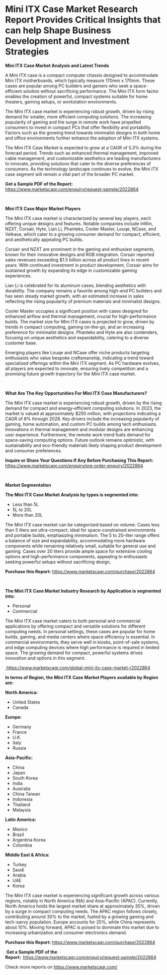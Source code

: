 <p><h1>Mini ITX Case Market Research Report Provides Critical Insights that can help Shape Business Development and Investment Strategies</h1></p><p><strong>Mini ITX Case Market Analysis and Latest Trends</strong></p>
<p><p>A Mini ITX case is a compact computer chassis designed to accommodate Mini ITX motherboards, which typically measure 170mm x 170mm. These cases are popular among PC builders and gamers who seek a space-efficient solution without sacrificing performance. The Mini ITX form factor enables the creation of powerful, compact systems suitable for home theaters, gaming setups, or workstation environments.</p><p>The Mini ITX case market is experiencing robust growth, driven by rising demand for smaller, more efficient computing solutions. The increasing popularity of gaming and the surge in remote work have propelled consumers to invest in compact PCs that offer flexibility and portability. Factors such as the growing trend towards minimalist designs in both home and office environments further enhance the adoption of Mini ITX systems.</p><p>The Mini ITX Case Market is expected to grow at a CAGR of 5.3% during the forecast period. Trends such as enhanced thermal management, improved cable management, and customizable aesthetics are leading manufacturers to innovate, providing solutions that cater to the diverse preferences of consumers. As the technology landscape continues to evolve, the Mini ITX case segment will remain a vital part of the broader PC market.</p></p>
<p><strong>Get a Sample PDF of the Report:&nbsp;</strong> <a href="https://www.marketscagr.com/enquiry/request-sample/2022864?utm_campaign=3448&utm_medium=2&utm_source=Github&utm_content=ia&utm_term=06042025&utm_id=mini-itx-case">https://www.marketscagr.com/enquiry/request-sample/2022864</a></p>
<p>&nbsp;</p>
<p><strong>Mini ITX Case Major Market Players</strong></p>
<p><p>The Mini ITX case market is characterized by several key players, each offering unique designs and features. Notable companies include InWin, NZXT, Corsair, Hyte, Lian Li, Phanteks, Cooler Master, Louqe, NCase, and Velkase, which cater to a growing consumer demand for compact, efficient, and aesthetically appealing PC builds.</p><p>Corsair and NZXT are prominent in the gaming and enthusiast segments, known for their innovative designs and RGB integration. Corsair reported sales revenues exceeding $1.5 billion across all product lines in recent years. With continued investment in product development, Corsair aims for sustained growth by expanding its edge in customizable gaming experiences. </p><p>Lian Li is celebrated for its aluminum cases, blending aesthetics with durability. The company remains a favorite among high-end PC builders and has seen steady market growth, with an estimated increase in sales reflecting the rising popularity of premium materials and minimalist designs.</p><p>Cooler Master occupies a significant position with cases designed for enhanced airflow and thermal management, crucial for high-performance builds. The market size for Mini ITX cases is projected to grow, driven by trends in compact computing, gaming on-the-go, and an increasing preference for minimalist designs. Phanteks and Hyte are also contenders, focusing on unique aesthetics and expandability, catering to a diverse customer base.</p><p>Emerging players like Louqe and NCase offer niche products targeting enthusiasts who value bespoke craftsmanship, indicating a trend toward specialized offerings within the Mini ITX segment. As PC hardware evolves, all players are expected to innovate, ensuring lively competition and a promising future growth trajectory for the Mini ITX case market.</p></p>
<p>&nbsp;</p>
<p><strong>What Are The Key Opportunities For Mini ITX Case Manufacturers?</strong></p>
<p><p>The Mini ITX case market is experiencing robust growth, driven by the rising demand for compact and energy-efficient computing solutions. In 2023, the market is valued at approximately $250 million, with projections indicating a CAGR of 8% through 2028. Key drivers include the increasing popularity of gaming, home automation, and custom PC builds among tech enthusiasts. Innovations in thermal management and modular designs are enhancing user experience. Furthermore, the remote work trend fuels demand for space-saving computing options. Future outlook remains optimistic, with sustainability and eco-friendly materials likely shaping product development and consumer preferences.</p></p>
<p><strong>Inquire or Share Your Questions If Any Before Purchasing This Report:</strong> <a href="https://www.marketscagr.com/enquiry/pre-order-enquiry/2022864?utm_campaign=3448&utm_medium=2&utm_source=Github&utm_content=ia&utm_term=06042025&utm_id=mini-itx-case">https://www.marketscagr.com/enquiry/pre-order-enquiry/2022864</a></p>
<p>&nbsp;</p>
<p><strong>Market Segmentation</strong></p>
<p><strong>The Mini ITX Case Market Analysis by types is segmented into:</strong></p>
<p><ul><li>Less than 5L</li><li>5L to 20L</li><li>More than 20L</li></ul></p>
<p><p>The Mini ITX case market can be categorized based on volume. Cases less than 5 liters are ultra-compact, ideal for space-constrained environments and portable builds, emphasizing minimalism. The 5 to 20-liter range offers a balance of size and expandability, accommodating more hardware components while remaining relatively small, suitable for general use and gaming. Cases over 20 liters provide ample space for extensive cooling options and high-performance components, appealing to enthusiasts seeking powerful setups without sacrificing design.</p></p>
<p><strong>Purchase this Report:&nbsp;</strong><a href="https://www.marketscagr.com/purchase/2022864?utm_campaign=3448&utm_medium=2&utm_source=Github&utm_content=ia&utm_term=06042025&utm_id=mini-itx-case">https://www.marketscagr.com/purchase/2022864</a></p>
<p>&nbsp;</p>
<p><strong>The Mini ITX Case Market Industry Research by Application is segmented into:</strong></p>
<p><ul><li>Personal</li><li>Commercial</li></ul></p>
<p><p>The Mini ITX case market caters to both personal and commercial applications by offering compact and versatile solutions for different computing needs. In personal settings, these cases are popular for home builds, gaming, and media centers where space efficiency is essential. In commercial environments, they serve well in kiosks, point-of-sale systems, and edge computing devices where high performance is required in limited space. The growing demand for compact, powerful systems drives innovation and options in this segment.</p></p>
<p><a href="https://www.marketscagr.com/global-mini-itx-case-market-r2022864?utm_campaign=3448&utm_medium=2&utm_source=Github&utm_content=ia&utm_term=06042025&utm_id=mini-itx-case">&nbsp;https://www.marketscagr.com/global-mini-itx-case-market-r2022864</a></p>
<p><strong>In terms of Region, the Mini ITX Case Market Players available by Region are:</strong></p>
<p>
    <p> <strong> North America: </strong>
        <ul>
            <li>United States</li>
            <li>Canada</li>
        </ul>
        </p> 
    <p> <strong> Europe: </strong>
        <ul>
            <li>Germany</li>
            <li>France</li>
            <li>U.K.</li>
            <li>Italy</li>
            <li>Russia</li>
        </ul>
        </p> 
    <p> <strong> Asia-Pacific: </strong>
        <ul>
            <li>China</li>
            <li>Japan</li>
            <li>South Korea</li>
            <li>India</li>
            <li>Australia</li>
            <li>China Taiwan</li>
            <li>Indonesia</li>
            <li>Thailand</li>
            <li>Malaysia</li>
        </ul>
        </p> 
    <p> <strong> Latin America: </strong>
        <ul>
            <li>Mexico</li>
            <li>Brazil</li>
            <li>Argentina Korea</li>
            <li>Colombia</li>
        </ul>
        </p> 
    <p> <strong> Middle East & Africa: </strong>
        <ul>
            <li>Turkey</li>
            <li>Saudi</li>
            <li>Arabia</li>
            <li>UAE</li>
            <li>Korea</li>
        </ul>
    </p>
    </p>
<p><p>The Mini ITX case market is experiencing significant growth across various regions, notably in North America (NA) and Asia-Pacific (APAC). Currently, North America holds the largest market share at approximately 35%, driven by a surge in compact computing needs. The APAC region follows closely, contributing around 30% to the market, fueled by a growing gaming and tech-savvy population. Europe accounts for 25%, while China represents about 10%. Moving forward, APAC is poised to dominate this market due to increasing urbanization and consumer electronics demand.</p></p>
<p><strong>Purchase this Report: </strong><a href="https://www.marketscagr.com/purchase/2022864?utm_campaign=3448&utm_medium=2&utm_source=Github&utm_content=ia&utm_term=06042025&utm_id=mini-itx-case">https://www.marketscagr.com/purchase/2022864</a></p>
<p>&nbsp;<strong>Get a Sample PDF of the Report:&nbsp;&nbsp;</strong><a href="https://www.marketscagr.com/enquiry/request-sample/2022864?utm_campaign=3448&utm_medium=2&utm_source=Github&utm_content=ia&utm_term=06042025&utm_id=mini-itx-case">https://www.marketscagr.com/enquiry/request-sample/2022864</a></p>
<p><strong></strong></p>
<p>Check more reports on <a href="https://www.marketscagr.com/?utm_campaign=3448&utm_medium=2&utm_source=Github&utm_content=ia&utm_term=06042025&utm_id=mini-itx-case">https://www.marketscagr.com/</a></p>